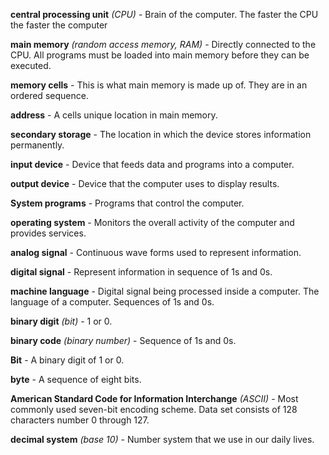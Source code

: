 **central processing unit** *(CPU)* - Brain of the computer. The faster the CPU the faster the computer

**main memory** *(random access memory, RAM)* - Directly connected to the CPU. All programs must be loaded into main memory before they can be executed.

**memory cells** - This is what main memory is made up of. They are in an ordered sequence.

**address** - A cells unique location in main memory. 

**secondary storage** - The location in which the device stores information permanently.

**input device** - Device that feeds data and programs into a computer.

**output device** - Device that the computer uses to display results.

**System programs** - Programs that control the computer.

**operating system** - Monitors the overall activity of the computer and provides services.

**analog signal** - Continuous wave forms used to represent information.

**digital signal** - Represent information in sequence of 1s and 0s.

**machine language** - Digital signal being processed inside a computer. The language of a computer. Sequences of 1s and 0s.

**binary digit** *(bit)* - 1 or 0.

**binary code** *(binary number)* - Sequence of 1s and 0s.  

**Bit** - A binary digit of 1 or 0.

**byte** - A sequence of eight bits.

**American Standard Code for Information Interchange** *(ASCII)* - Most commonly used seven-bit encoding scheme. Data set consists of 128 characters number 0 through 127. 

**decimal system** *(base 10)* - Number system that we use in our daily lives.
